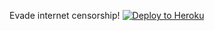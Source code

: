Evade internet censorship!
[![Deploy to Heroku](https://www.herokucdn.com/deploy/button.svg)](https://heroku.com/deploy?template=https://github.com/Pro5714/nodeunblocker.com)
